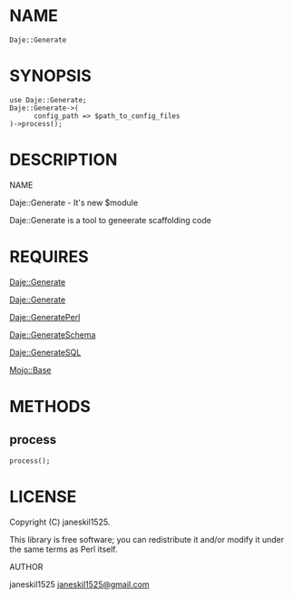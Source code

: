 # NAME

    Daje::Generate

# SYNOPSIS

    use Daje::Generate;
    Daje::Generate->(
          config_path => $path_to_config_files
    )->process();

# DESCRIPTION

NAME

Daje::Generate - It's new $module

Daje::Generate is a tool to geneerate scaffolding code

# REQUIRES

[Daje::Generate](https://metacpan.org/pod/Daje%3A%3AGenerate) 

[Daje::Generate](https://metacpan.org/pod/Daje%3A%3AGenerate) 

[Daje::GeneratePerl](https://metacpan.org/pod/Daje%3A%3AGeneratePerl) 

[Daje::GenerateSchema](https://metacpan.org/pod/Daje%3A%3AGenerateSchema) 

[Daje::GenerateSQL](https://metacpan.org/pod/Daje%3A%3AGenerateSQL) 

[Mojo::Base](https://metacpan.org/pod/Mojo%3A%3ABase) 

# METHODS

## process

    process();

# LICENSE

Copyright (C) janeskil1525.

This library is free software; you can redistribute it and/or modify
it under the same terms as Perl itself.

AUTHOR

janeskil1525 <janeskil1525@gmail.com>
